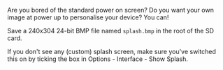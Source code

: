 Are you bored of the standard power on screen?
Do you want your own image at power up to personalise your device?
You can!

Save a 240x304 24-bit BMP file named `splash.bmp` in the root of the SD card.

If you don't see any (custom) splash screen, make sure you've switched this on by ticking the box in Options - Interface - Show Splash.

